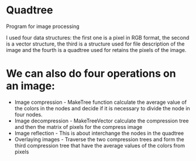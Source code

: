 # Quadtree
Program for image processing

  I used four data structures: the first one is a pixel in RGB format, the second is a vector structure, the third is a structure used for file description of the image and the fourth is a quadtree used for retains the pixels of the image.
  # We can also do four operations on an image:
  - Image compression - MakeTree function calculate the average value of the colors in the nodes and decide if it is necessary to divide the node in four nodes.
  - Image decompression - MakeTreeVector calculate the compression tree and then the matrix of pixels for the compress image
  - Image reflection - This is about interchange the nodes in the quadtree
  - Overlaying images - Traverse the two compression trees and form the third compression tree that have the average values of the colors from pixels
